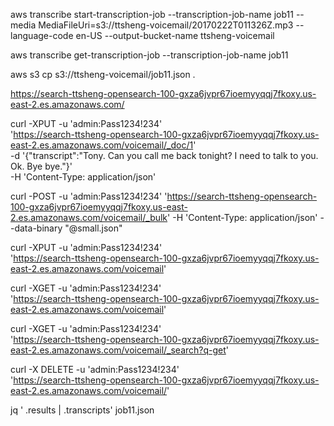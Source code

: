 aws transcribe start-transcription-job --transcription-job-name job11 --media MediaFileUri=s3://ttsheng-voicemail/20170222T011326Z.mp3 --language-code en-US --output-bucket-name ttsheng-voicemail

aws transcribe get-transcription-job --transcription-job-name job11

aws s3 cp s3://ttsheng-voicemail/job11.json  .

https://search-ttsheng-opensearch-100-gxza6jvpr67ioemyyqqj7fkoxy.us-east-2.es.amazonaws.com/

curl -XPUT -u 'admin:Pass1234!234' \
  'https://search-ttsheng-opensearch-100-gxza6jvpr67ioemyyqqj7fkoxy.us-east-2.es.amazonaws.com/voicemail/_doc/1' \
  -d '{"transcript":"Tony. Can you call me back tonight? I need to talk to you. Ok. Bye bye."}' \
  -H 'Content-Type: application/json'

curl -POST -u 'admin:Pass1234!234' 'https://search-ttsheng-opensearch-100-gxza6jvpr67ioemyyqqj7fkoxy.us-east-2.es.amazonaws.com/voicemail/_bulk' -H 'Content-Type: application/json' --data-binary "@small.json"

curl -XPUT -u 'admin:Pass1234!234' \
  'https://search-ttsheng-opensearch-100-gxza6jvpr67ioemyyqqj7fkoxy.us-east-2.es.amazonaws.com/voicemail'

curl -XGET -u 'admin:Pass1234!234' \
  'https://search-ttsheng-opensearch-100-gxza6jvpr67ioemyyqqj7fkoxy.us-east-2.es.amazonaws.com/voicemail'

curl -XGET -u 'admin:Pass1234!234' \
  'https://search-ttsheng-opensearch-100-gxza6jvpr67ioemyyqqj7fkoxy.us-east-2.es.amazonaws.com/voicemail/_search?q-get'

curl -X DELETE -u 'admin:Pass1234!234' \
'https://search-ttsheng-opensearch-100-gxza6jvpr67ioemyyqqj7fkoxy.us-east-2.es.amazonaws.com/voicemail/'

jq ' .results | .transcripts' job11.json


